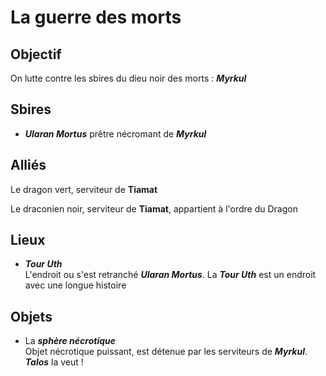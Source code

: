 # La guerre des morts

## Objectif
On lutte contre les sbires du dieu noir des morts : ***Myrkul***

## Sbires

- ***Ularan Mortus*** prêtre nécromant de ***Myrkul***

## Alliés

Le dragon vert, serviteur de **Tiamat**

Le draconien noir, serviteur de **Tiamat**, appartient à l'ordre du Dragon




## Lieux

- ***Tour Uth***  
L'endroit ou s'est retranché ***Ularan Mortus***. La ***Tour Uth*** est un endroit avec une longue histoire

## Objets

- La ***sphère nécrotique***  
Objet nécrotique puissant, est détenue par les serviteurs de ***Myrkul***. ***Talos*** la veut ! 



